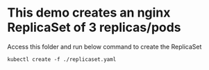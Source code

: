 # This demo creates an nginx ReplicaSet of 3 replicas/pods

Access this folder and run below command to create the ReplicaSet

```
kubectl create -f ./replicaset.yaml
```
